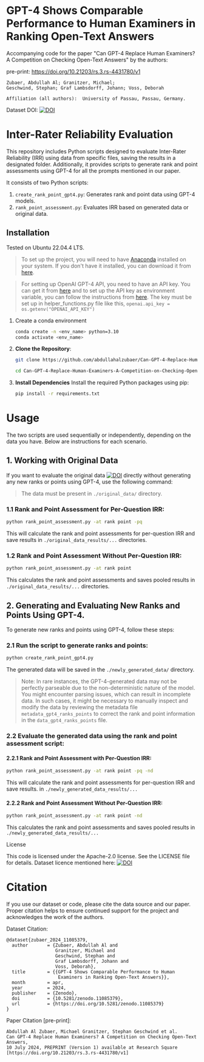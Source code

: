 # GPT-4 Shows Comparable Performance to Human Examiners in Ranking Open-Text Answers

Accompanying code for the paper "Can GPT-4 Replace Human Examiners? A Competition on Checking Open-Text Answers" by the authors:

pre-print: https://doi.org/10.21203/rs.3.rs-4431780/v1

    Zubaer, Abdullah Al; Granitzer, Michael;
    Geschwind, Stephan; Graf Lambsdorff, Johann; Voss, Deborah

    Affiliation (all authors):  University of Passau, Passau, Germany.


Dataset DOI: [![DOI](https://zenodo.org/badge/DOI/10.5281/zenodo.11085379.svg)](https://doi.org/10.5281/zenodo.11085379)

# Inter-Rater Reliability Evaluation

This repository includes Python scripts designed to evaluate Inter-Rater Reliability (IRR) using data from specific files, saving the results in a designated folder. Additionally, it provides scripts to generate rank and point assessments using GPT-4 for all the prompts mentioned in our paper.

It consists of two Python scripts:
1. `create_rank_point_gpt4.py`: Generates rank and point data using GPT-4 models.
2. `rank_point_assessment.py`: Evaluates IRR based on generated data or original data.

<!-- ## Features

- Evaluate IRR based on assessment types: 'rank' and/or 'point'.
- Optionally compute IRR per question for detailed insights.
- Create ranks and points using GPT-4 for all the prompts.
- Suppress console output for a silent run. -->


## Installation
Tested on Ubuntu 22.04.4 LTS.

 >To set up the project, you will need to have [Anaconda](https://www.anaconda.com/) installed on your system. If you don't have it installed, you can download it from [here](https://www.anaconda.com/download/success).


 > For setting up OpenAI GPT-4 API, you need to have an API key. You can get it from [here](https://beta.openai.com/signup/) and to set up the API key as environment variable, you can follow the instructions from [here](https://mkyong.com/linux/how-to-set-environment-variable-in-ubuntu/). The key must be set up in helper_functions.py file like this, `openai.api_key = os.getenv("OPENAI_API_KEY")`

 1. Create a conda environment

      ```bash
      conda create -n <env_name> python=3.10
      conda activate <env_name>
      ```

2. **Clone the Repository**: 
   ```bash
   git clone https://github.com/abdullahalzubaer/Can-GPT-4-Replace-Human-Examiners-A-Competition-on-Checking-Open-Text-Answers.git

   cd Can-GPT-4-Replace-Human-Examiners-A-Competition-on-Checking-Open-Text-Answers
   ```



3. **Install Dependencies**
   Install the required Python packages using pip:
   ```bash
   pip install -r requirements.txt
   ```



   

#  Usage

The two scripts are used sequentially or independently, depending on the data you have. Below are instructions for each scenario.

## 1. Working with Original Data

If you want to evaluate the original data [![DOI](https://zenodo.org/badge/DOI/10.5281/zenodo.11085379.svg)](https://doi.org/10.5281/zenodo.11085379) directly without generating any new ranks or points using GPT-4, use the following command:
>The data must be present in `./original_data/` directory.

### 1.1 Rank and Point Assessment for Per-Question IRR:

```bash
python rank_point_assessment.py -at rank point -pq
```
This will calculate the rank and point assessments for per-question IRR and save results in `./original_data_results/...` directories.

### 1.2 Rank and Point Assessment Without Per-Question IRR:
```bash
python rank_point_assessment.py -at rank point
```
This calculates the rank and point assessments and saves pooled results in `./original_data_results/...` directories.




## 2. Generating and Evaluating New Ranks and Points Using GPT-4.

To generate new ranks and points using GPT-4, follow these steps:

### 2.1 Run the script to generate ranks and points:
```bash
python create_rank_point_gpt4.py
```
The generated data will be saved in the `./newly_generated_data/` directory.
>Note: In rare instances, the GPT-4-generated data may not be perfectly parseable due to the non-deterministic nature of the model. You might encounter parsing issues, which can result in incomplete data. In such cases, it might be necessary to manually inspect and modify the data by reviewing the metadata file `metadata_gpt4_ranks_points` to correct the rank and point information in the `data_gpt4_ranks_points` file.

### 2.2 Evaluate the generated data using the rank and point assessment script:

#### 2.2.1 Rank and Point Assessment with Per-Question IRR:

```bash
python rank_point_assessment.py -at rank point -pq -nd
```
This will calculate the rank and point assessments for per-question IRR and save results. in `./newly_generated_data_results/...`

#### 2.2.2 Rank and Point Assessment Without Per-Question IRR:
```bash
python rank_point_assessment.py -at rank point -nd
```
This calculates the rank and point assessments and saves pooled results in `./newly_generated_data_results/...`




<!-- # Arguments

`create_rank_point_gpt4.py`

```bash
python create-rank-point-gpt4.py [-d <data_file>] [-m <model_name>] [-t <temperature>] [-tp <top_p>] [--data_to_save_path <path>] [--metadata_to_save_path <path>] [-q]
```
Arguments
```
    -d, --data: Path to the input data file. Default is ./data/Data_complete_Can_GPT_Replace_Human_Examiners.xlsx.
    -m, --model_name: Name of the OpenAI API model to use. Default is gpt-4-0125-preview.
    -t, --temperature: Temperature parameter for the API. Default is 0.
    -tp, --top_p: Top-p parameter for the API. Default is 1.
    --data_to_save_path: Path to save the generated data. Default is ./newly_generated_data/data_gpt4_ranks_points.
    --metadata_to_save_path: Path to save the metadata. Default is ./newly_generated_data/metadata_gpt4_ranks_points.
    -q, --quiet: Use this flag to suppress all output from the script.
```

`rank_point_assessment.py`

```bash
python rank_point_assessment.py -at <assessment_type> [-d <data_file>] [-pq] [-q] [-nd] [-ndd <newly_generated_data_directory>]
```
Arguments
```
    -nd, --newly_generated_data_gpt4: Use this flag to evaluate the newly generated GPT-4 data.
    -ndd, --newly_generated_data_directory: Directory containing newly generated GPT-4 data. Default is ./newly_generated_data/data_gpt4_ranks_points.csv.
    -d, --data: Path to the original data file. Default is ./original_data/Data_complete_Can_GPT_Replace_Human_Examiners.xlsx.
    -at, --assessment_type: Assessment type(s). Must be one or more of 'rank', 'point', or 'rank point'. This is a required argument.
    -pq, --per_question_irr: Use this flag to calculate the inter-rater reliability per question.
    -q, --quiet: Use this flag to suppress all output from the script.
``` -->









License

This code is licensed under the Apache-2.0 license. See the LICENSE file for details.
Dataset licence mentioned here: [![DOI](https://zenodo.org/badge/DOI/10.5281/zenodo.11085379.svg)](https://doi.org/10.5281/zenodo.11085379)


# Citation

If you use our dataset or code, please cite the data source and our paper. Proper citation helps to ensure continued support for the project and acknowledges the work of the authors.

Dataset Citation:

```
@dataset{zubaer_2024_11085379,
  author       = {Zubaer, Abdullah Al and
                  Granitzer, Michael and
                  Geschwind, Stephan and
                  Graf Lambsdorff, Johann and
                  Voss, Deborah},
  title        = {{GPT-4 Shows Comparable Performance to Human 
                   Examiners in Ranking Open-Text Answers}},
  month        = apr,
  year         = 2024,
  publisher    = {Zenodo},
  doi          = {10.5281/zenodo.11085379},
  url          = {https://doi.org/10.5281/zenodo.11085379}
}
```



Paper Citation [pre-print]:

```
Abdullah Al Zubaer, Michael Granitzer, Stephan Geschwind et al.
Can GPT-4 Replace Human Examiners? A Competition on Checking Open-Text Answers,
10 July 2024, PREPRINT (Version 1) available at Research Square
[https://doi.org/10.21203/rs.3.rs-4431780/v1]
```
